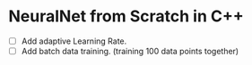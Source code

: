 # NeuralNet from Scratch in C++

- [ ] Add adaptive Learning Rate.
- [ ] Add batch data training. (training 100 data points together)

